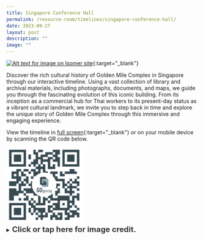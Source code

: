 ```yaml
---
title: Singapore Conference Hall
permalink: /resource-room/timelines/singapore-conference-hall/
date: 2023-09-27
layout: post
description: ""
image: ""
---
```

[![Alt text for image on Isomer site](/images/singapore-conference-hall-cover-1.jpg)](https://go.gov.sg/tlsch){:target="_blank"}

Discover the rich cultural history of Golden Mile Complex in Singapore through our interactive timeline. Using a vast collection of library and archival materials, including photographs, documents, and maps, we guide you through the fascinating evolution of this iconic building. From its inception as a commercial hub for Thai workers to its present-day status as a vibrant cultural landmark, we invite you to step back in time and explore the unique story of Golden Mile Complex through this immersive and engaging experience.

View the timeline in [full screen](https://go.gov.sg/tlsch){:target="_blank"} or on your mobile device by scanning the QR code below.

<img src="/images/qr-code-timeline-singapore-conference-hall.png" alt="qr-code" style="width:200px;">

<details>
<summary><span style="font-weight: 700; font-size: 20px; font-style: normal; color:#353839">Click or tap here for image credit.</span></summary>
<br>
<span style="font-weight: 400; font-size: 20px; font-style: normal; color:#778899">Photo by Sengkang via Wiki Commons 
</span>
	
</details>